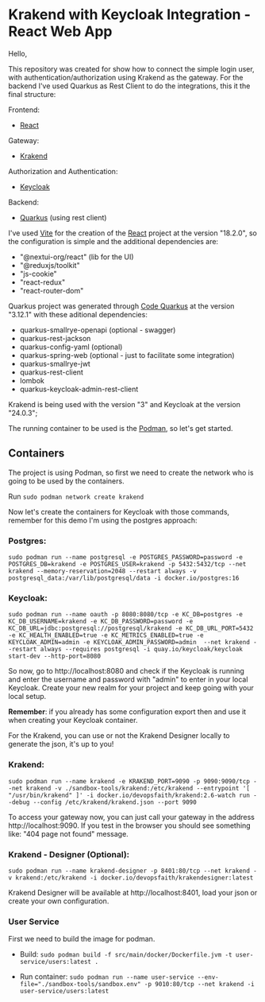 # Krakend with Keycloak Integration - React Web App

Hello, 

This repository was created for show how to connect the simple login user, with authentication/authorization using Krakend as the gateway. For the backend I've used Quarkus as Rest Client to do the integrations, this it the final structure:

Frontend:
- [React](https://react.dev/)

Gateway:
- [Krakend](https://www.krakend.io/)

Authorization and Authentication:
- [Keycloak](https://www.keycloak.org/)

Backend:
- [Quarkus](https://quarkus.io/) (using rest client)

I've used [Vite](https://vitejs.dev/) for the creation of the [React](https://react.dev/) project at the version "18.2.0", so the configuration is simple and the additional dependencies are:
- "@nextui-org/react" (lib for the UI)
- "@reduxjs/toolkit"
- "js-cookie"
- "react-redux"
- "react-router-dom"

Quarkus project was generated through [Code Quarkus](https://code.quarkus.io/) at the version "3.12.1" with these aditional dependencies:
- quarkus-smallrye-openapi (optional - swagger)
- quarkus-rest-jackson
- quarkus-config-yaml (optional)
- quarkus-spring-web (optional - just to facilitate some integration)
- quarkus-smallrye-jwt
- quarkus-rest-client
- lombok
- quarkus-keycloak-admin-rest-client

Krakend is being used with the version "3" and Keycloak at the version "24.0.3";

The running container to be used is the [Podman](https://podman.io/), so let's get started.

## Containers

The project is using Podman, so first we need to create the network who is going to be used by the containers.

Run ```sudo podman network create krakend```

Now let's create the containers for Keycloak with those commands, remember for this demo I'm using the postgres approach:

### Postgres:

```sudo podman run --name postgresql -e POSTGRES_PASSWORD=password -e POSTGRES_DB=krakend -e POSTGRES_USER=krakend -p 5432:5432/tcp --net krakend --memory-reservation=2048 --restart always -v postgresql_data:/var/lib/postgresql/data -i docker.io/postgres:16```

### Keycloak:

```sudo podman run --name oauth -p 8080:8080/tcp -e KC_DB=postgres -e KC_DB_USERNAME=krakend -e KC_DB_PASSWORD=password -e KC_DB_URL=jdbc:postgresql://postgresql/krakend -e KC_DB_URL_PORT=5432 -e KC_HEALTH_ENABLED=true -e KC_METRICS_ENABLED=true -e KEYCLOAK_ADMIN=admin -e KEYCLOAK_ADMIN_PASSWORD=admin  --net krakend --restart always --requires postgresql -i quay.io/keycloak/keycloak start-dev --http-port=8080```

So now, go to http://localhost:8080 and check if the Keycloak is running and enter the username and password with "admin" to enter in your local Keycloak.
Create your new realm for your project and keep going with your local setup.

<b>Remember</b>: if you already has some configuration export then and use it when creating your Keycloak container.

For the Krakend, you can use or not the Krakend Designer locally to generate the json, it's up to you!

### Krakend:

```sudo podman run --name krakend -e KRAKEND_PORT=9090 -p 9090:9090/tcp --net krakend -v ./sandbox-tools/krakend:/etc/krakend --entrypoint '[ "/usr/bin/krakend" ]' -i docker.io/devopsfaith/krakend:2.6-watch run --debug --config /etc/krakend/krakend.json --port 9090```

To access your gateway now, you can just call your gateway in the address http://localhost:9090. If you test in the browser you should see something like: "404 page not found" message.

### Krakend - Designer (Optional): 

```sudo podman run --name krakend-designer -p 8401:80/tcp --net krakend -v krakend:/etc/krakend -i docker.io/devopsfaith/krakendesigner:latest```

Krakend Designer will be available at http://localhost:8401, load your json or create your own configuration.


### User Service

First we need to build the image for podman.

- Build:
```sudo podman build -f src/main/docker/Dockerfile.jvm -t user-service/users:latest .```

- Run container: 
```sudo podman run --name user-service --env-file="./sandbox-tools/sandbox.env" -p 9010:80/tcp --net krakend -i user-service/users:latest```

